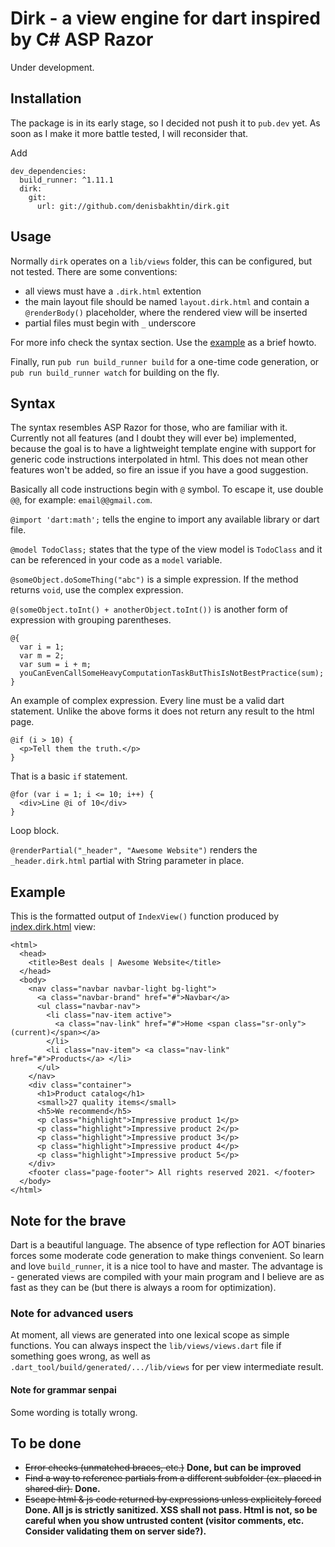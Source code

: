 # Dirk - a view engine for dart inspired by C# ASP Razor

Under development.

## Installation

The package is in its early stage, so I decided not push it to `pub.dev` yet. As soon as I make it more battle tested, I will reconsider that.

Add 
```
dev_dependencies:
  build_runner: ^1.11.1
  dirk:
    git:
      url: git://github.com/denisbakhtin/dirk.git
```

## Usage

Normally `dirk` operates on a `lib/views` folder, this can be configured, but not tested. 
There are some conventions: 
- all views must have a `.dirk.html` extention
- the main layout file should be named `layout.dirk.html` and contain a `@renderBody()` placeholder, where the rendered view will be inserted
- partial files must begin with `_` underscore

For more info check the syntax section. Use the [example](https://github.com/denisbakhtin/dirk/tree/main/example) as a brief howto.

Finally, run `pub run build_runner build` for a one-time code generation, or `pub run build_runner watch` for building on the fly.

## Syntax

The syntax resembles ASP Razor for those, who are familiar with it. Currently not all features (and I doubt they will ever be) implemented, because the goal is
to have a lightweight template engine with support for generic code instructions interpolated in html. This does not mean other features won't be added, so fire an
issue if you have a good suggestion.

Basically all code instructions begin with `@` symbol. To escape it, use double `@@`, for example: `email@@gmail.com`.

`@import 'dart:math';` tells the engine to import any available library or dart file.

`@model TodoClass;` states that the type of the view model is `TodoClass` and it can be referenced in your code as a `model` variable.

`@someObject.doSomeThing("abc")` is a simple expression. If the method returns `void`, use the complex expression.

`@(someObject.toInt() + anotherObject.toInt())` is another form of expression with grouping parentheses.

```
@{
  var i = 1;
  var m = 2;
  var sum = i + m;
  youCanEvenCallSomeHeavyComputationTaskButThisIsNotBestPractice(sum);
}
```
An example of complex expression. Every line must be a valid dart statement. Unlike the above forms it does not return any result to the html page.

```
@if (i > 10) {
  <p>Tell them the truth.</p>
}
```
That is a basic `if` statement.

```
@for (var i = 1; i <= 10; i++) {
  <div>Line @i of 10</div>
}
```
Loop block.

`@renderPartial("_header", "Awesome Website")` renders the `_header.dirk.html` partial with String parameter in place.

## Example

This is the formatted output of `IndexView()` function produced by [index.dirk.html](https://github.com/denisbakhtin/dirk/blob/main/example/lib/views/index.dirk.html) view:
```
<html>
  <head>
    <title>Best deals | Awesome Website</title>
  </head>
  <body>
    <nav class="navbar navbar-light bg-light">
      <a class="navbar-brand" href="#">Navbar</a> 
      <ul class="navbar-nav">
        <li class="nav-item active"> 
          <a class="nav-link" href="#">Home <span class="sr-only">(current)</span></a> 
        </li>
        <li class="nav-item"> <a class="nav-link" href="#">Products</a> </li>
      </ul>
    </nav>
    <div class="container">
      <h1>Product catalog</h1>
      <small>27 quality items</small> 
      <h5>We recommend</h5>
      <p class="highlight">Impressive product 1</p>
      <p class="highlight">Impressive product 2</p>
      <p class="highlight">Impressive product 3</p>
      <p class="highlight">Impressive product 4</p>
      <p class="highlight">Impressive product 5</p>
    </div>
    <footer class="page-footer"> All rights reserved 2021. </footer>
  </body>
</html>
```

## Note for the brave

Dart is a beautiful language. The absence of type reflection for AOT binaries forces some moderate code generation to make things convenient. So learn and love `build_runner`, it is a nice 
tool to have and master. The advantage is - generated views are compiled with your main program and I believe are as fast as they can be (but there is always a room for optimization).

### Note for advanced users

At moment, all views are generated into one lexical scope as simple functions. You can always inspect the `lib/views/views.dart` file if something goes wrong, as well as `.dart_tool/build/generated/.../lib/views` for per view intermediate result.

#### Note for grammar senpai

Some wording is totally wrong.

## To be done

- ~~Error checks (unmatched braces, etc.)~~ **Done, but can be improved**
- ~~Find a way to reference partials from a different subfolder (ex. placed in shared dir).~~ **Done.**
- ~~Escape html & js code returned by expressions unless explicitely forced~~ **Done. All js is strictly sanitized. XSS shall not pass. Html is not, so be careful when you show untrusted content (visitor comments, etc. Consider validating them on server side?).**
